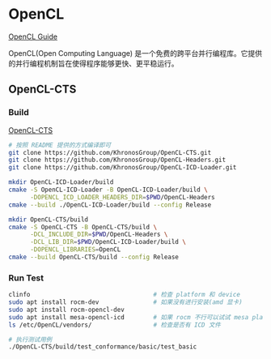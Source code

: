 
# OpenCL

[OpenCL Guide](https://github.com/KhronosGroup/OpenCL-Guide)

OpenCL(Open Computing Language) 是一个免费的跨平台并行编程库。它提供的并行编程机制旨在使得程序能够更快、更平稳运行。

## OpenCL-CTS

### Build

[OpenCL-CTS](https://github.com/KhronosGroup/OpenCL-CTS)

```sh
# 按照 README 提供的方式编译即可
git clone https://github.com/KhronosGroup/OpenCL-CTS.git
git clone https://github.com/KhronosGroup/OpenCL-Headers.git
git clone https://github.com/KhronosGroup/OpenCL-ICD-Loader.git

mkdir OpenCL-ICD-Loader/build
cmake -S OpenCL-ICD-Loader -B OpenCL-ICD-Loader/build \
      -DOPENCL_ICD_LOADER_HEADERS_DIR=$PWD/OpenCL-Headers
cmake --build ./OpenCL-ICD-Loader/build --config Release

mkdir OpenCL-CTS/build
cmake -S OpenCL-CTS -B OpenCL-CTS/build \
      -DCL_INCLUDE_DIR=$PWD/OpenCL-Headers \
      -DCL_LIB_DIR=$PWD/OpenCL-ICD-Loader/build \
      -DOPENCL_LIBRARIES=OpenCL
cmake --build OpenCL-CTS/build --config Release
```

### Run Test

```sh
clinfo                                  # 检查 platform 和 device
sudo apt install rocm-dev               # 如果没有进行安装(amd 显卡)
sudo apt install rocm-opencl-dev
sudo apt install mesa-opencl-icd        # 如果 rocm 不行可以试试 mesa platform
ls /etc/OpenCL/vendors/                 # 检查是否有 ICD 文件

# 执行测试用例
./OpenCL-CTS/build/test_conformance/basic/test_basic
```
